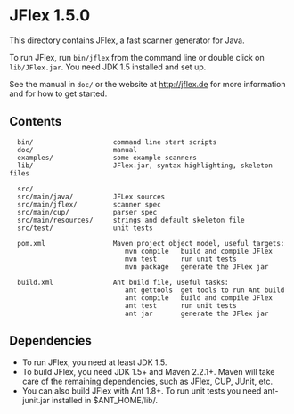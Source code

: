 # JFlex 1.5.0

This directory contains JFlex, a fast scanner generator for Java.

To run JFlex, run `bin/jflex` from the command line or double click on
`lib/JFlex.jar`. You need JDK 1.5 installed and set up.

See the manual in `doc/` or the website at <http://jflex.de> for more
information and for how to get started.


## Contents ##

      bin/                    command line start scripts
      doc/                    manual
      examples/               some example scanners
      lib/                    JFlex.jar, syntax highlighting, skeleton files
      
      src/                    
      src/main/java/          JFLex sources
      src/main/jflex/         scanner spec
      src/main/cup/           parser spec
      src/main/resources/     strings and default skeleton file
      src/test/               unit tests
     
      pom.xml                 Maven project object model, useful targets:
                                 mvn compile   build and compile JFlex
                                 mvn test      run unit tests
                                 mvn package   generate the JFlex jar
                                 
      build.xml               Ant build file, useful tasks:
                                 ant gettools  get tools to run Ant build
                                 ant compile   build and compile JFlex
                                 ant test      run unit tests
                                 ant jar       generate the JFlex jar


## Dependencies ##

* To run JFlex, you need at least JDK 1.5.
* To build JFlex, you need JDK 1.5+ and Maven 2.2.1+. 
  Maven will take care of the remaining dependencies, such as JFlex, 
  CUP, JUnit, etc.
* You can also build JFlex with Ant 1.8+.  To run unit tests you need
  ant-junit.jar installed in $ANT_HOME/lib/.
